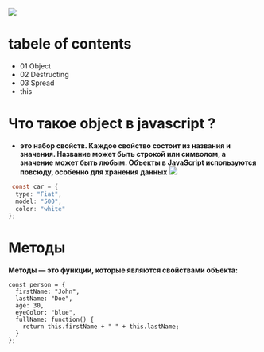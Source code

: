 ![](https://blog.alexdevero.com/wp-content/uploads/2020/02/10-02-20-javascript-objects-friendly-introduction-p1-blog.jpg)
# tabele of contents
+ 01 Object
+ 02 Destructing
+ 03 Spread
+ this
# Что такое object в javascript ?
+ **это набор свойств. Каждое свойство состоит из названия и значения. Название может быть строкой или символом, а значение может быть любым. Объекты в JavaScript используются повсюду, особенно для хранения данных**
![](https://www.scientecheasy.com/wp-content/uploads/2022/03/javascript-object-example.png)
```java
 const car = {
  type: "Fiat",
  model: "500",
  color: "white"
};
```
# Методы
**Методы — это функции, которые являются свойствами объекта:**
```
const person = {
  firstName: "John",
  lastName: "Doe",
  age: 30,
  eyeColor: "blue",
  fullName: function() {
    return this.firstName + " " + this.lastName;
  }
};
```
